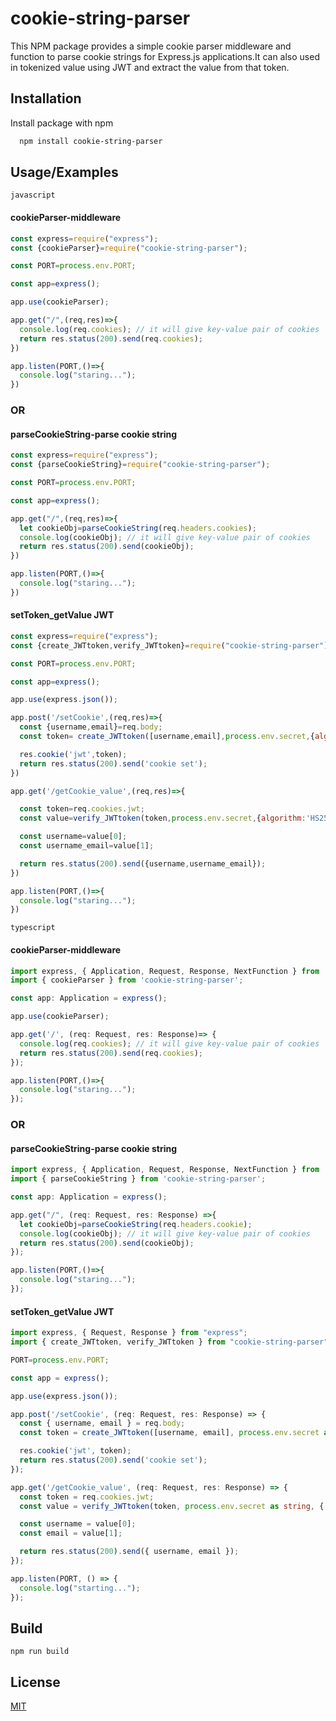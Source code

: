 
# cookie-string-parser
This NPM package provides a simple cookie parser middleware and function to parse cookie strings for Express.js applications.It can also used in tokenized value using JWT and extract the value from that token.

## Installation

Install package with npm

```bash
  npm install cookie-string-parser
```
## Usage/Examples
`javascript`
#### cookieParser-middleware
```javascript
const express=require("express");
const {cookieParser}=require("cookie-string-parser");

const PORT=process.env.PORT;

const app=express();

app.use(cookieParser);

app.get("/",(req,res)=>{
  console.log(req.cookies); // it will give key-value pair of cookies
  return res.status(200).send(req.cookies);
})

app.listen(PORT,()=>{
  console.log("staring...");
})
```
### OR
#### parseCookieString-parse cookie string

```javascript
const express=require("express");
const {parseCookieString}=require("cookie-string-parser");

const PORT=process.env.PORT;

const app=express();

app.get("/",(req,res)=>{
  let cookieObj=parseCookieString(req.headers.cookies);
  console.log(cookieObj); // it will give key-value pair of cookies
  return res.status(200).send(cookieObj);
})

app.listen(PORT,()=>{
  console.log("staring...");
})
```
#### setToken_getValue JWT
```javascript
const express=require("express");
const {create_JWTtoken,verify_JWTtoken}=require("cookie-string-parser");

const PORT=process.env.PORT;

const app=express();

app.use(express.json());

app.post('/setCookie',(req,res)=>{
  const {username,email}=req.body;
  const token= create_JWTtoken([username,email],process.env.secret,{algorithm:'HS256'}); // note algorithm is optional. Default it is HS256.

  res.cookie('jwt',token);
  return res.status(200).send('cookie set');
})

app.get('/getCookie_value',(req,res)=>{

  const token=req.cookies.jwt;
  const value=verify_JWTtoken(token,process.env.secret,{algorithm:'HS256'}); // note algorithm is optional. Default it is HS256.);

  const username=value[0];
  const username_email=value[1];

  return res.status(200).send({username,username_email});
})

app.listen(PORT,()=>{
  console.log("staring...");
})
```
`typescript`
#### cookieParser-middleware
```typescript
import express, { Application, Request, Response, NextFunction } from 'express';
import { cookieParser } from 'cookie-string-parser';

const app: Application = express();

app.use(cookieParser);

app.get('/', (req: Request, res: Response)=> {
  console.log(req.cookies); // it will give key-value pair of cookies
  return res.status(200).send(req.cookies);
});

app.listen(PORT,()=>{
  console.log("staring...");
});
```
### OR
#### parseCookieString-parse cookie string
```typescript
import express, { Application, Request, Response, NextFunction } from 'express';
import { parseCookieString } from 'cookie-string-parser';

const app: Application = express();

app.get("/", (req: Request, res: Response) =>{
  let cookieObj=parseCookieString(req.headers.cookie);
  console.log(cookieObj); // it will give key-value pair of cookies
  return res.status(200).send(cookieObj);
});

app.listen(PORT,()=>{
  console.log("staring...");
});
```

#### setToken_getValue JWT

```typescript
import express, { Request, Response } from "express";
import { create_JWTtoken, verify_JWTtoken } from "cookie-string-parser";

PORT=process.env.PORT;

const app = express();

app.use(express.json());

app.post('/setCookie', (req: Request, res: Response) => {
  const { username, email } = req.body;
  const token = create_JWTtoken([username, email], process.env.secret as string, { algorithm: 'HS256' });

  res.cookie('jwt', token);
  return res.status(200).send('cookie set');
});

app.get('/getCookie_value', (req: Request, res: Response) => {
  const token = req.cookies.jwt;
  const value = verify_JWTtoken(token, process.env.secret as string, { algorithm: 'HS256' });

  const username = value[0];
  const email = value[1];

  return res.status(200).send({ username, email });
});

app.listen(PORT, () => {
  console.log("starting...");
});

```

## Build
`npm run build`
## License

[MIT](https://choosealicense.com/licenses/mit/)

